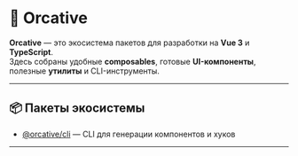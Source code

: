 # 🧩 Orcative

**Orcative** — это экосистема пакетов для разработки на **Vue 3** и **TypeScript**.  
Здесь собраны удобные **composables**, готовые **UI-компоненты**, полезные **утилиты** и CLI-инструменты.

---

## 📦 Пакеты экосистемы

- [@orcative/cli](https://www.npmjs.com/package/@orcative/cli) — CLI для генерации компонентов и хуков

---
